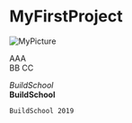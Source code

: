 # MyFirstProject

![MyPicture](https://picsum.photos/g/500/300)

AAA  
BB
CC  
  
*BuildSchool*  
**BuildSchool**  
  
    BuildSchool 2019  
